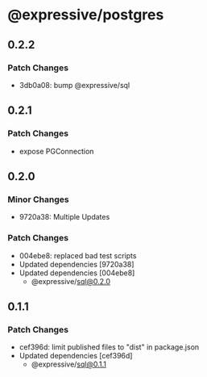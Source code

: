 # @expressive/postgres

## 0.2.2

### Patch Changes

- 3db0a08: bump @expressive/sql

## 0.2.1

### Patch Changes

- expose PGConnection

## 0.2.0

### Minor Changes

- 9720a38: Multiple Updates

### Patch Changes

- 004ebe8: replaced bad test scripts
- Updated dependencies [9720a38]
- Updated dependencies [004ebe8]
  - @expressive/sql@0.2.0

## 0.1.1

### Patch Changes

- cef396d: limit published files to "dist" in package.json
- Updated dependencies [cef396d]
  - @expressive/sql@0.1.1
